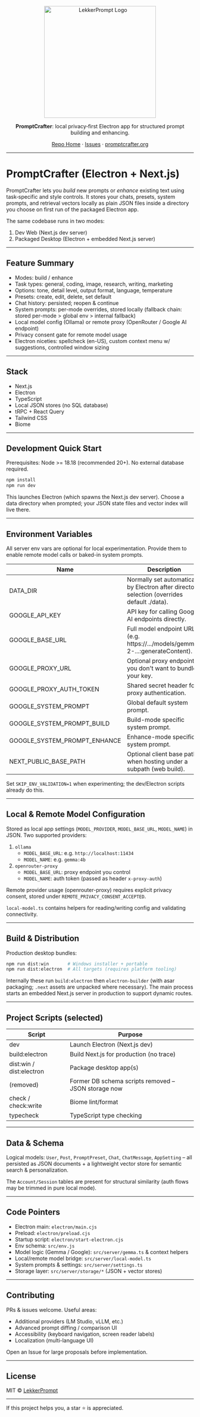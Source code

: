 <p align="center">
  <img src="https://promptcrafter.org/images/prompt-crafter-logo.png" alt="LekkerPrompt Logo" width="300" height="300" />
</p>

<p align="center">
  <strong>PromptCrafter</strong>: local privacy‑first Electron app for structured prompt building and enhancing.
</p>

<div align="center">
  <a href="https://github.com/LekkerPrompt/LekkerPrompt">Repo Home</a> · <a href="https://github.com/LekkerPrompt/LekkerPrompt/issues">Issues</a> · <a href="https://promptcrafter.org">promptcrafter.org</a>
</div>

---

# PromptCrafter (Electron + Next.js)

PromptCrafter lets you <em>build</em> new prompts or <em>enhance</em> existing text using task‑specific and style controls. It stores your chats, presets, system prompts, and retrieval vectors locally as plain JSON files inside a directory you choose on first run of the packaged Electron app.

The same codebase runs in two modes:

1. Dev Web (Next.js dev server)
2. Packaged Desktop (Electron + embedded Next.js server)

---

## Feature Summary

- Modes: build / enhance
- Task types: general, coding, image, research, writing, marketing
- Options: tone, detail level, output format, language, temperature
- Presets: create, edit, delete, set default
- Chat history: persisted; reopen & continue
- System prompts: per-mode overrides, stored locally (fallback chain: stored per-mode > global env > internal fallback)
- Local model config (Ollama) or remote proxy (OpenRouter / Google AI endpoint)
- Privacy consent gate for remote model usage
- Electron niceties: spellcheck (en-US), custom context menu w/ suggestions, controlled window sizing

---

## Stack

- Next.js
- Electron
- TypeScript
- Local JSON stores (no SQL database)
- tRPC + React Query
- Tailwind CSS
- Biome

---

## Development Quick Start

Prerequisites: Node >= 18.18 (recommended 20+). No external database required.

```bash
npm install
npm run dev
```

This launches Electron (which spawns the Next.js dev server). Choose a data directory when prompted; your JSON state files and vector index will live there.

---

## Environment Variables

All server env vars are optional for local experimentation. Provide them to enable remote model calls or baked-in system prompts.

| Name | Description |
|------|-------------|
| DATA_DIR | Normally set automatically by Electron after directory selection (overrides default ./data). |
| GOOGLE_API_KEY | API key for calling Google AI endpoints directly. |
| GOOGLE_BASE_URL | Full model endpoint URL (e.g. https://.../models/gemma-2-...:generateContent). |
| GOOGLE_PROXY_URL | Optional proxy endpoint if you don't want to bundle your key. |
| GOOGLE_PROXY_AUTH_TOKEN | Shared secret header for proxy authentication. |
| GOOGLE_SYSTEM_PROMPT | Global default system prompt. |
| GOOGLE_SYSTEM_PROMPT_BUILD | Build-mode specific system prompt. |
| GOOGLE_SYSTEM_PROMPT_ENHANCE | Enhance-mode specific system prompt. |
| NEXT_PUBLIC_BASE_PATH | Optional client base path when hosting under a subpath (web build). |

Set `SKIP_ENV_VALIDATION=1` when experimenting; the dev/Electron scripts already do this.

---

## Local & Remote Model Configuration

Stored as local app settings (`MODEL_PROVIDER`, `MODEL_BASE_URL`, `MODEL_NAME`) in JSON. Two supported providers:

1. `ollama`
   - `MODEL_BASE_URL`: e.g. `http://localhost:11434`
   - `MODEL_NAME`: e.g. `gemma:4b`
2. `openrouter-proxy`
   - `MODEL_BASE_URL`: proxy endpoint you control
   - `MODEL_NAME`: auth token (passed as header `x-proxy-auth`)

Remote provider usage (openrouter-proxy) requires explicit privacy consent, stored under `REMOTE_PRIVACY_CONSENT_ACCEPTED`.

`local-model.ts` contains helpers for reading/writing config and validating connectivity.

---

## Build & Distribution

Production desktop bundles:

```bash
npm run dist:win       # Windows installer + portable
npm run dist:electron  # All targets (requires platform tooling)
```

Internally these run `build:electron` then `electron-builder` (with asar packaging; `.next` assets are unpacked where necessary). The main process starts an embedded Next.js server in production to support dynamic routes.

---

## Project Scripts (selected)

| Script | Purpose |
|--------|---------|
| dev | Launch Electron (Next.js dev) |
| build:electron | Build Next.js for production (no trace) |
| dist:win / dist:electron | Package desktop app(s) |
| (removed) | Former DB schema scripts removed – JSON storage now |
| check / check:write | Biome lint/format |
| typecheck | TypeScript type checking |

---

## Data & Schema

Logical models: `User`, `Post`, `PromptPreset`, `Chat`, `ChatMessage`, `AppSetting` – all persisted as JSON documents + a lightweight vector store for semantic search & personalization.

The `Account/Session` tables are present for structural similarity (auth flows may be trimmed in pure local mode).

---

## Code Pointers

- Electron main: `electron/main.cjs`
- Preload: `electron/preload.cjs`
- Startup script: `electron/start-electron.cjs`
- Env schema: `src/env.js`
- Model logic (Gemma / Google): `src/server/gemma.ts` & context helpers
- Local/remote model bridge: `src/server/local-model.ts`
- System prompts & settings: `src/server/settings.ts`
- Storage layer: `src/server/storage/*` (JSON + vector stores)

---

## Contributing

PRs & issues welcome. Useful areas:

- Additional providers (LM Studio, vLLM, etc.)
- Advanced prompt diffing / comparison UI
- Accessibility (keyboard navigation, screen reader labels)
- Localization (multi-language UI)

Open an Issue for large proposals before implementation.

---

## License

MIT © [LekkerPrompt](https://github.com/LekkerPrompt/LekkerPrompt)

---

If this project helps you, a star ⭐ is appreciated.

